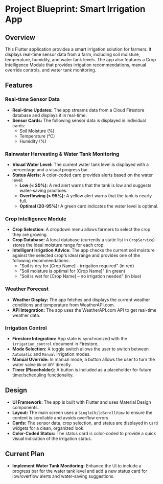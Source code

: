 # Project Blueprint: Smart Irrigation App

## Overview

This Flutter application provides a smart irrigation solution for farmers. It displays real-time sensor data from a farm, including soil moisture, temperature, humidity, and water tank levels. The app also features a Crop Intelligence Module that provides irrigation recommendations, manual override controls, and water tank monitoring.

## Features

### Real-time Sensor Data

*   **Real-time Updates:** The app streams data from a Cloud Firestore database and displays it in real-time.
*   **Sensor Cards:** The following sensor data is displayed in individual cards:
    *   Soil Moisture (%)
    *   Temperature (°C)
    *   Humidity (%)

### Rainwater Harvesting & Water Tank Monitoring

*   **Visual Water Level:** The current water tank level is displayed with a percentage and a visual progress bar.
*   **Status Alerts:** A color-coded card provides alerts based on the water level:
    *   **Low (< 20%):** A red alert warns that the tank is low and suggests water-saving practices.
    *   **Overflowing (> 95%):** A yellow alert warns that the tank is nearly full.
    *   **Optimal (20-95%):** A green card indicates the water level is optimal.

### Crop Intelligence Module

*   **Crop Selection:** A dropdown menu allows farmers to select the crop they are growing.
*   **Crop Database:** A local database (currently a static list in `CropService`) stores the ideal moisture range for each crop.
*   **Intelligent Irrigation Advice:** The app checks the current soil moisture against the selected crop's ideal range and provides one of the following recommendations:
    *   "Soil is dry for [Crop Name] – irrigation required" (in red)
    *   "Soil moisture is optimal for [Crop Name]" (in green)
    *   "Soil is wet for [Crop Name] – no irrigation needed" (in blue)

### Weather Forecast

*   **Weather Display:** The app fetches and displays the current weather conditions and temperature from WeatherAPI.com.
*   **API Integration:** The app uses the WeatherAPI.com API to get real-time weather data.

### Irrigation Control

*   **Firestore Integration:** App state is synchronized with the `irrigation_control` document in Firestore.
*   **Mode Selection:** A toggle switch allows the user to switch between `Automatic` and `Manual` irrigation modes.
*   **Manual Override:** In manual mode, a button allows the user to turn the water valve `ON` or `OFF` directly.
*   **Timer (Placeholder):** A button is included as a placeholder for future timer/scheduling functionality.

## Design

*   **UI Framework:** The app is built with Flutter and uses Material Design components.
*   **Layout:** The main screen uses a `SingleChildScrollView` to ensure the content is scrollable and avoids overflow errors.
*   **Cards:** The sensor data, crop selection, and status are displayed in `Card` widgets for a clean, organized look.
*   **Color-Coded Status:** The status card is color-coded to provide a quick visual indication of the irrigation status.

## Current Plan

*   **Implement Water Tank Monitoring:** Enhance the UI to include a progress bar for the water tank level and add a new status card for low/overflow alerts and water-saving suggestions.
